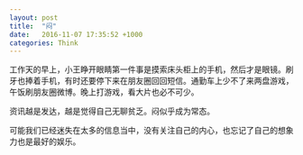 ```yaml
---
layout: post
title:  "闷"
date:   2016-11-07 17:35:52 +1000
categories: Think
---
```


工作天的早上，小王睁开眼睛第一件事是摸索床头柜上的手机，然后才是眼镜。刷牙也捧着手机，有时还要停下来在朋友圈回回短信。通勤车上少不了来两盘游戏，午饭刷朋友圈微博。晚上打游戏，看大片也必不可少。

资讯越是发达，越是觉得自己无聊贫乏。闷似乎成为常态。

可能我们已经迷失在太多的信息当中，没有关注自己的内心，也忘记了自己的想象力也是最好的娱乐。